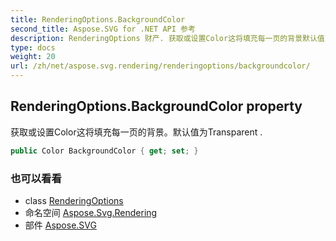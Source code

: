 ```yaml
---
title: RenderingOptions.BackgroundColor
second_title: Aspose.SVG for .NET API 参考
description: RenderingOptions 财产. 获取或设置Color这将填充每一页的背景默认值为Transparent .
type: docs
weight: 20
url: /zh/net/aspose.svg.rendering/renderingoptions/backgroundcolor/
---
```

## RenderingOptions.BackgroundColor property

获取或设置Color这将填充每一页的背景。默认值为Transparent .

```csharp
public Color BackgroundColor { get; set; }
```

### 也可以看看

* class [RenderingOptions](../)
* 命名空间 [Aspose.Svg.Rendering](../../renderingoptions/)
* 部件 [Aspose.SVG](../../../)


